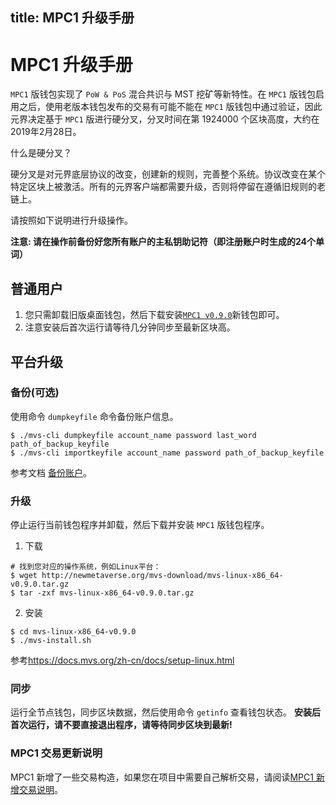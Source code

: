 title: MPC1 升级手册
---

# MPC1 升级手册
`MPC1` 版钱包实现了 `PoW & PoS` 混合共识与 MST 挖矿等新特性。在 `MPC1` 版钱包启用之后，使用老版本钱包发布的交易有可能不能在 `MPC1` 版钱包中通过验证，因此元界决定基于 `MPC1` 版进行硬分叉，分叉时间在第 1924000 个区块高度，大约在2019年2月28日。

什么是硬分叉？

硬分叉是对元界底层协议的改变，创建新的规则，完善整个系统。协议改变在某个特定区块上被激活。所有的元界客户端都需要升级，否则将停留在遵循旧规则的老链上。

请按照如下说明进行升级操作。

**注意: 请在操作前备份好您所有账户的主私钥助记符（即注册账户时生成的24个单词）**

## 普通用户
1. 您只需卸载旧版桌面钱包，然后下载安装[`MPC1 v0.9.0`](https://mvs.org/wallet.html)新钱包即可。
2. 注意安装后首次运行请等待几分钟同步至最新区块高。

## 平台升级

### 备份(可选)
使用命令 `dumpkeyfile` 命令备份账户信息。
```
$ ./mvs-cli dumpkeyfile account_name password last_word path_of_backup_keyfile
$ ./mvs-cli importkeyfile account_name password path_of_backup_keyfile
```

参考文档 [备份账户](https://docs.mvs.org/zh-cn/docs/backup-account.html)。

### 升级
停止运行当前钱包程序并卸载，然后下载并安装 `MPC1` 版钱包程序。

1. 下载
```
# 找到您对应的操作系统，例如Linux平台：
$ wget http://newmetaverse.org/mvs-download/mvs-linux-x86_64-v0.9.0.tar.gz
$ tar -zxf mvs-linux-x86_64-v0.9.0.tar.gz

```
2. 安装  
```
$ cd mvs-linux-x86_64-v0.9.0
$ ./mvs-install.sh
```

参考<https://docs.mvs.org/zh-cn/docs/setup-linux.html>

### 同步
运行全节点钱包，同步区块数据，然后使用命令 `getinfo` 查看钱包状态。
**安装后首次运行，请不要直接退出程序，请等待同步区块到最新!**

### MPC1 交易更新说明
MPC1 新增了一些交易构造，如果您在项目中需要自己解析交易，请阅读[MPC1 新增交易说明](https://docs.mvs.org/zh-cn/developers/mpc1-transaction-updation.html)。
